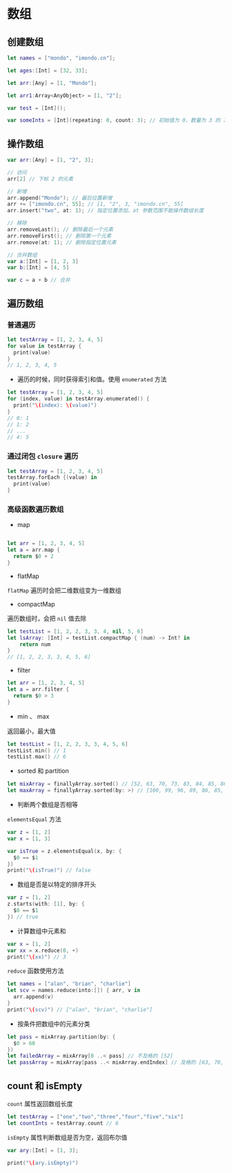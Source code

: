 # 数组

## 创建数组

```swift
let names = ["mondo", "imondo.cn"];

let ages:[Int] = [32, 33];

let arr:[Any] = [1, "Mondo"];

let arr1:Array<AnyObject> = [1, "2"];

var test = [Int]();

var someInts = [Int](repeating: 0, count: 3); // 初始值为 0，数量为 3 的 Int 类型数组
```

## 操作数组

```swift
var arr:[Any] = [1, "2", 3];

// 访问
arr[2] // 下标 2 的元素

// 新增
arr.append("Mondo"); // 最后位置新增
arr += ["imondo.cn", 55]; // [1, "2", 3, "imondo.cn", 55]
arr.insert("two", at: 1); // 指定位置添加，at 参数范围不能操作数组长度

// 移除
arr.removeLast(); // 删除最后一个元素
arr.removeFirst(); // 删除第一个元素
arr.remove(at: 1); // 删除指定位置元素

// 合并数组
var a:[Int] = [1, 2, 3]
var b:[Int] = [4, 5]

var c = a + b // 合并
```

## 遍历数组

### 普通遍历

```swift
let testArray = [1, 2, 3, 4, 5]
for value in testArray {
  print(value)
}
// 1, 2, 3, 4, 5
```

- 遍历的时候，同时获得索引和值。使用 `enumerated` 方法

```swift
let testArray = [1, 2, 3, 4, 5]
for (index, value) in testArray.enumerated() {
  print("\(index): \(value)")
}
// 0: 1
// 1: 2
// ...
// 4: 5
```

### 通过闭包 `closure` 遍历

```swift
let testArray = [1, 2, 3, 4, 5]
testArray.forEach {(value) in
  print(value)
}
```

### 高级函数遍历数组

- map

```swift

let arr = [1, 2, 3, 4, 5]
let a = arr.map {
  return $0 + 2
}

```

- flatMap

`flatMap` 遍历时会把二维数组变为一维数组

- compactMap

遍历数组时，会把 `nil` 值去除

```swift
let testList = [1, 2, 2, 3, 3, 4, nil, 5, 6]
let lsArray: [Int] = testList.compactMap { (num) -> Int? in
    return num
}
// [1, 2, 2, 3, 3, 4, 5, 6]
```

- filter

```swift
let arr = [1, 2, 3, 4, 5]
let a = arr.filter {
  return $0 > 3
}
```

- min 、 max

返回最小，最大值

```swift
let testList = [1, 2, 2, 3, 3, 4, 5, 6]
testList.min() // 1
testList.max() // 6
```

- sorted 和 partition

```swift
let mixArray = finallyArray.sorted() // [52, 63, 70, 73, 83, 84, 85, 86, 89, 96, 99, 100]
let maxArray = finallyArray.sorted(by: >) // [100, 99, 96, 89, 86, 85, 84, 83, 73, 70, 63, 52]
```

- 判断两个数组是否相等

`elementsEqual` 方法

```swift
var z = [1, 2]
var x = [1, 3]

var isTrue = z.elementsEqual(x, by: {
  $0 == $1
})
print("\(isTrue)") // false
```

- 数组是否是以特定的排序开头

```swift
var z = [1, 2]
z.starts(with: [1], by: {
  $0 == $1
}) // true
```

- 计算数组中元素和

```swift
var x = [1, 2]
var xx = x.reduce(0, +)
print("\(xx)") // 3
```

`reduce` 函数使用方法

```swift
let names = ["alan", "brian", "charlie"]
let scv = names.reduce(into:[]) { arr, v in 
  arr.append(v)
}
print("\(scv)") // ["alan", "brian", "charlie"]
```

- 按条件把数组中的元素分类

```swift
let pass = mixArray.partition(by: {
  $0 > 60
})
let failedArray = mixArray[0 ..< pass] // 不及格的 [52]
let passArray = mixArray[pass ..< mixArray.endIndex] // 及格的 [63, 70, 73, 83, 84, 85, 86, 89, 96, 99, 100]
```

## count 和 isEmpty

`count` 属性返回数组长度

```swift
let testArray = ["one","two","three","four","five","six"]
let countInts = testArray.count // 6
```

`isEmpty` 属性判断数组是否为空，返回布尔值

```swift
var ary:[Int] = [1, 3];

print("\(ary.isEmpty)")
```